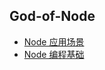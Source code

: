 ## God-of-Node

- [Node 应用场景](https://www.xbroder.com/2018/10/25/node-01/)
- [Node 编程基础](https://www.xbroder.com/2018/10/27/node-02/)



